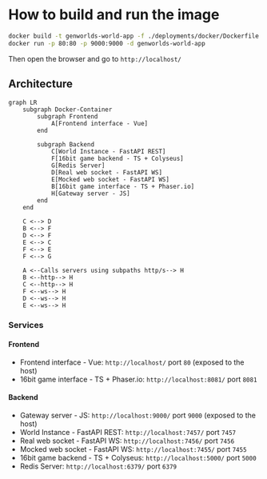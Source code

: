 # How to build and run the image

```sh
docker build -t genworlds-world-app -f ./deployments/docker/Dockerfile .
docker run -p 80:80 -p 9000:9000 -d genworlds-world-app
```

Then open the browser and go to `http://localhost/`

## Architecture

```mermaid
graph LR
    subgraph Docker-Container
        subgraph Frontend
            A[Frontend interface - Vue]
        end
        
        subgraph Backend
            C[World Instance - FastAPI REST]
            F[16bit game backend - TS + Colyseus]
            G[Redis Server]
            D[Real web socket - FastAPI WS]
            E[Mocked web socket - FastAPI WS]
            B[16bit game interface - TS + Phaser.io]
            H[Gateway server - JS]
        end
    end
    
    C <--> D
    B <--> F
    D <--> F
    E <--> C
    F <--> E
    F <--> G

    A <--Calls servers using subpaths http/s--> H
    B <--http--> H
    C <--http--> H
    F <--ws--> H
    D <--ws--> H
    E <--ws--> H
```

### Services

#### Frontend

* Frontend interface - Vue: `http://localhost/` port `80` (exposed to the host)
* 16bit game interface - TS + Phaser.io: `http://localhost:8081/` port `8081`

#### Backend

* Gateway server - JS: `http://localhost:9000/` port `9000` (exposed to the host)
* World Instance - FastAPI REST: `http://localhost:7457/` port `7457`
* Real web socket - FastAPI WS: `http://localhost:7456/` port `7456`
* Mocked web socket - FastAPI WS: `http://localhost:7455/` port `7455`
* 16bit game backend - TS + Colyseus: `http://localhost:5000/` port `5000`
* Redis Server: `http://localhost:6379/` port `6379`
